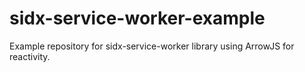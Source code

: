 # sidx-service-worker-example
Example repository for sidx-service-worker library using ArrowJS for reactivity.
